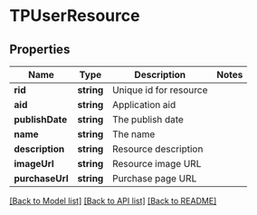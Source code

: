 # TPUserResource

## Properties
Name | Type | Description | Notes
------------ | ------------- | ------------- | -------------
**rid** | **string** | Unique id for resource | 
**aid** | **string** | Application aid | 
**publishDate** | **string** | The publish date | 
**name** | **string** | The name | 
**description** | **string** | Resource description | 
**imageUrl** | **string** | Resource image URL | 
**purchaseUrl** | **string** | Purchase page URL | 

[[Back to Model list]](../README.md#documentation-for-models) [[Back to API list]](../README.md#documentation-for-api-endpoints) [[Back to README]](../README.md)


